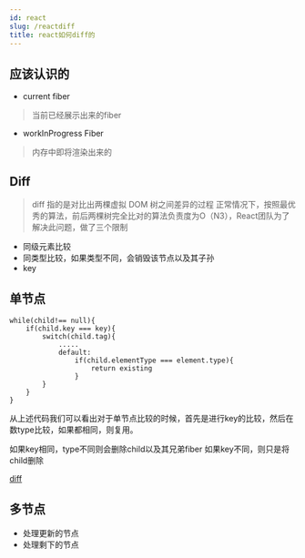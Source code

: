 ```yaml
---
id: react
slug: /reactdiff
title: react如何diff的
---
```


## 应该认识的
* current fiber 
> 当前已经展示出来的fiber
* workInProgress Fiber
> 内存中即将渲染出来的

## Diff
> diff 指的是对比出两棵虚拟 DOM 树之间差异的过程
正常情况下，按照最优秀的算法，前后两棵树完全比对的算法负责度为O（N3），React团队为了解决此问题，做了三个限制

* 同级元素比较
* 同类型比较，如果类型不同，会销毁该节点以及其子孙
* key

## 单节点
```
while(child!== null){
    if(child.key === key){
        switch(child.tag){
            .....
            default:
                if(child.elementType === element.type){
                    return existing
                }
        }
    }
}

```
从上述代码我们可以看出对于单节点比较的时候，首先是进行key的比较，然后在数type比较，如果都相同，则复用。

如果key相同，type不同则会删除child以及其兄弟fiber
如果key不同，则只是将child删除

[diff](https://github.com/facebook/react/blob/1fb18e22ae66fdb1dc127347e169e73948778e5a/packages/react-reconciler/src/ReactChildFiber.new.js#L1141)

## 多节点
* 处理更新的节点
* 处理剩下的节点
